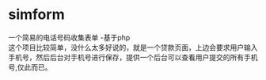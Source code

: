 # simform
一个简易的电话号码收集表单 -基于php  
这个项目比较简单，没什么太多好说的，就是一个贷款页面，上边会要求用户输入手机号，然后后台对手机号进行保存，提供一个后台可以查看用户提交的所有手机号,仅此而已。  

